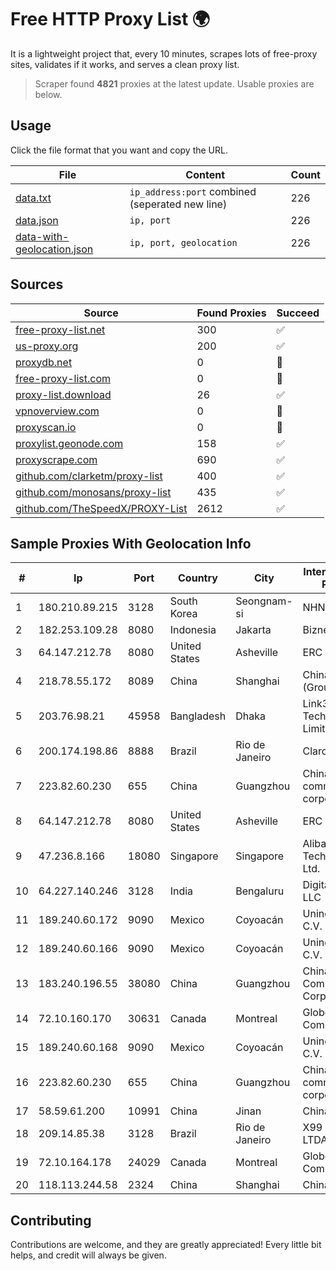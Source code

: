 
# Free HTTP Proxy List 🌍

It is a lightweight project that, every 10 minutes, scrapes lots of free-proxy sites, validates if it works, and serves a clean proxy list.


> Scraper found **4821** proxies at the latest update. Usable proxies are below.

## Usage

Click the file format that you want and copy the URL.


|File|Content|Count|
|----|-------|-----|
|[data.txt](https://raw.githubusercontent.com/themiralay/Proxy-List-World/master/data.txt)|`ip_address:port` combined (seperated new line)|226|
|[data.json](https://raw.githubusercontent.com/themiralay/Proxy-List-World/master/data.json)|`ip, port`|226|
|[data-with-geolocation.json](https://raw.githubusercontent.com/themiralay/Proxy-List-World/master/data-with-geolocation.json)|`ip, port, geolocation`|226|

## Sources

|Source|Found Proxies|Succeed|
|------|-------------|-------|
|[free-proxy-list.net](https://free-proxy-list.net)|300|✅|
|[us-proxy.org](https://www.us-proxy.org)|200|✅|
|[proxydb.net](http://proxydb.net)|0|🚫|
|[free-proxy-list.com](https://free-proxy-list.com/?page=&port=&type%5B%5D=http&type%5B%5D=https&up_time=0&search=Search)|0|🚫|
|[proxy-list.download](https://www.proxy-list.download/HTTP)|26|✅|
|[vpnoverview.com](https://vpnoverview.com/privacy/anonymous-browsing/free-proxy-servers)|0|🚫|
|[proxyscan.io](https://www.proxyscan.io)|0|🚫|
|[proxylist.geonode.com](https://proxylist.geonode.com/api/proxy-list?limit=300&page=1&sort_by=lastChecked&sort_type=desc&protocols=http,https)|158|✅|
|[proxyscrape.com](https://api.proxyscrape.com/v2/?request=displayproxies&protocol=http&timeout=10000&country=all&ssl=all&anonymity=all)|690|✅|
|[github.com/clarketm/proxy-list](https://raw.githubusercontent.com/clarketm/proxy-list/master/proxy-list-raw.txt)|400|✅|
|[github.com/monosans/proxy-list](https://raw.githubusercontent.com/monosans/proxy-list/main/proxies/http.txt)|435|✅|
|[github.com/TheSpeedX/PROXY-List](https://raw.githubusercontent.com/TheSpeedX/PROXY-List/master/http.txt)|2612|✅|


## Sample Proxies With Geolocation Info

|#|Ip|Port|Country|City|Internet Service Provider|
|-|--|----|-------|----|-------------------------|
|1|180.210.89.215|3128|South Korea|Seongnam-si|NHNCLOUD|
|2|182.253.109.28|8080|Indonesia|Jakarta|Biznet Metronet|
|3|64.147.212.78|8080|United States|Asheville|ERC Broadband|
|4|218.78.55.172|8089|China|Shanghai|China Telecom (Group)|
|5|203.76.98.21|45958|Bangladesh|Dhaka|Link3 Technologies Limited|
|6|200.174.198.86|8888|Brazil|Rio de Janeiro|Claro S.A|
|7|223.82.60.230|655|China|Guangzhou|China Mobile communications corporation|
|8|64.147.212.78|8080|United States|Asheville|ERC Broadband|
|9|47.236.8.166|18080|Singapore|Singapore|Alibaba (US) Technology Co., Ltd.|
|10|64.227.140.246|3128|India|Bengaluru|DigitalOcean, LLC|
|11|189.240.60.172|9090|Mexico|Coyoacán|Uninet S.A. de C.V.|
|12|189.240.60.166|9090|Mexico|Coyoacán|Uninet S.A. de C.V.|
|13|183.240.196.55|38080|China|Guangzhou|China Mobile Communications Corporation|
|14|72.10.160.170|30631|Canada|Montreal|GloboTech Communications|
|15|189.240.60.168|9090|Mexico|Coyoacán|Uninet S.A. de C.V.|
|16|223.82.60.230|655|China|Guangzhou|China Mobile communications corporation|
|17|58.59.61.200|10991|China|Jinan|Chinanet|
|18|209.14.85.38|3128|Brazil|Rio de Janeiro|X99 INTERNET LTDA.|
|19|72.10.164.178|24029|Canada|Montreal|GloboTech Communications|
|20|118.113.244.58|2324|China|Shanghai|Chinanet|



## Contributing

Contributions are welcome, and they are greatly appreciated! Every
little bit helps, and credit will always be given.

